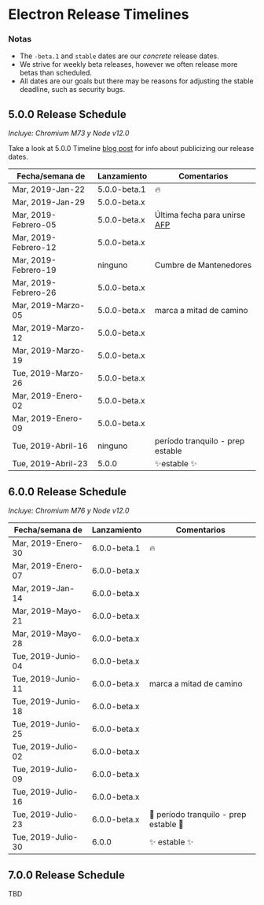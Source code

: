 # Electron Release Timelines

### Notas

* The `-beta.1` and `stable` dates are our *concrete* release dates.
* We strive for weekly beta releases, however we often release more betas than scheduled.
* All dates are our goals but there may be reasons for adjusting the stable deadline, such as security bugs.

## 5.0.0 Release Schedule

*Incluye: Chromium M73 y Node v12.0*

Take a look at 5.0.0 Timeline [blog post](https://electronjs.org/blog/electron-5-0-timeline) for info about publicizing our release dates.

| Fecha/semana de      | Lanzamiento  | Comentarios                                                                      |
| -------------------- | ------------ | -------------------------------------------------------------------------------- |
| Mar, 2019-Jan-22     | 5.0.0-beta.1 | 🔥                                                                                |
| Mar, 2019-Jan-29     | 5.0.0-beta.x |                                                                                  |
| Mar, 2019-Febrero-05 | 5.0.0-beta.x | Última fecha para unirse [AFP](https://electronjs.org/blog/app-feedback-program) |
| Mar, 2019-Febrero-12 | 5.0.0-beta.x |                                                                                  |
| Mar, 2019-Febrero-19 | ninguno      | Cumbre de Mantenedores                                                           |
| Mar, 2019-Febrero-26 | 5.0.0-beta.x |                                                                                  |
| Mar, 2019-Marzo-05   | 5.0.0-beta.x | marca a mitad de camino                                                          |
| Mar, 2019-Marzo-12   | 5.0.0-beta.x |                                                                                  |
| Mar, 2019-Marzo-19   | 5.0.0-beta.x |                                                                                  |
| Tue, 2019-Marzo-26   | 5.0.0-beta.x |                                                                                  |
| Mar, 2019-Enero-02   | 5.0.0-beta.x |                                                                                  |
| Mar, 2019-Enero-09   | 5.0.0-beta.x |                                                                                  |
| Tue, 2019-Abril-16   | ninguno      | período tranquilo - prep estable                                                 |
| Tue, 2019-Abril-23   | 5.0.0        | ✨estable ✨                                                                       |

## 6.0.0 Release Schedule

*Incluye: Chromium M76 y Node v12.0*

| Fecha/semana de    | Lanzamiento  | Comentarios                          |
| ------------------ | ------------ | ------------------------------------ |
| Mar, 2019-Enero-30 | 6.0.0-beta.1 | 🔥                                    |
| Mar, 2019-Enero-07 | 6.0.0-beta.x |                                      |
| Mar, 2019-Jan-14   | 6.0.0-beta.x |                                      |
| Mar, 2019-Mayo-21  | 6.0.0-beta.x |                                      |
| Mar, 2019-Mayo-28  | 6.0.0-beta.x |                                      |
| Tue, 2019-Junio-04 | 6.0.0-beta.x |                                      |
| Tue, 2019-Junio-11 | 6.0.0-beta.x | marca a mitad de camino              |
| Tue, 2019-Junio-18 | 6.0.0-beta.x |                                      |
| Tue, 2019-Junio-25 | 6.0.0-beta.x |                                      |
| Tue, 2019-Julio-02 | 6.0.0-beta.x |                                      |
| Tue, 2019-Julio-09 | 6.0.0-beta.x |                                      |
| Tue, 2019-Julio-16 | 6.0.0-beta.x |                                      |
| Tue, 2019-Julio-23 | 6.0.0-beta.x | 🚧 período tranquilo - prep estable 🚧 |
| Tue, 2019-Julio-30 | 6.0.0        | ✨ estable ✨                          |

## 7.0.0 Release Schedule

TBD